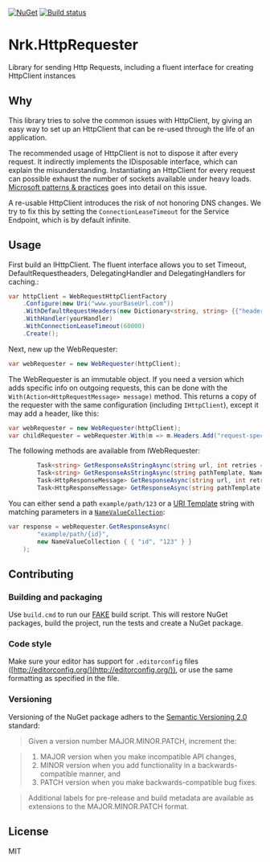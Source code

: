 [![NuGet](https://img.shields.io/nuget/v/NRK.HttpRequester.svg)](https://www.nuget.org/packages/NRK.HttpRequester/)
[![Build status](https://ci.appveyor.com/api/projects/status/x69p1i51fwscr9nn/branch/master?svg=true)](https://ci.appveyor.com/project/NRKOpensource/nrk-httprequester/branch/master)
# Nrk.HttpRequester
Library for sending Http Requests, including a fluent interface for creating HttpClient instances

## Why
This library tries to solve the common issues with HttpClient, by giving an easy way to set up an HttpClient that can be re-used through the life of an application.

The recommended usage of HttpClient is not to dispose it after every request. It indirectly implements the IDisposable interface, which can explain the misunderstanding. Instantiating an HttpClient for every request can possible exhaust the number of sockets available under heavy loads. [Microsoft patterns & practices](https://github.com/mspnp/performance-optimization/blob/master/ImproperInstantiation/docs/ImproperInstantiation.md) goes into detail on this issue.

A re-usable HttpClient introduces the risk of not honoring DNS changes. We try to fix this by setting the `ConnectionLeaseTimeout` for the Service Endpoint, which is by default infinite.

## Usage
First build an IHttpClient. The fluent interface allows you to set Timeout, DefaultRequestheaders, DelegatingHandler and DelegatingHandlers for caching.:
```cs
var httpClient = WebRequestHttpClientFactory
    .Configure(new Uri("www.yourBaseUrl.com"))
    .WithDefaultRequestHeaders(new Dictionary<string, string> {{"header", "value"}}) // added to all requests
    .WithHandler(yourHandler)
    .WithConnectionLeaseTimeout(60000)
    .Create();
```

Next, new up the WebRequester:
```cs
var webRequester = new WebRequester(httpClient);
```

The WebRequester is an immutable object. If you need a version which adds specific info on outgoing requests, this can be done with the `With(Action<HttpRequestMessage> message)` method. This returns a copy of the requester with the same configuration (including `IHttpClient`), except it may add a header, like this:

```cs
var webRequester = new WebRequester(httpClient);
var childRequester = webRequester.With(m => m.Headers.Add("request-specific-header", "request-specific value"));
```



The following methods are available from IWebRequester:

```cs
        Task<string> GetResponseAsStringAsync(string url, int retries = 0);
        Task<string> GetResponseAsStringAsync(string pathTemplate, NameValueCollection parameters, int retries = 0);
        Task<HttpResponseMessage> GetResponseAsync(string url, int retries = 0);
        Task<HttpResponseMessage> GetResponseAsync(string pathTemplate, NameValueCollection parameters, int retries = 0);
```

You can either send a path `example/path/123` or a [URI Template](https://tools.ietf.org/html/rfc6570) string with matching parameters in a [`NameValueCollection`](https://msdn.microsoft.com/en-us/library/system.collections.specialized.namevaluecollection(v=vs.110).aspx):

```cs
var response = webRequester.GetResponseAsync(
        "example/path/{id}",
        new NameValueCollection { { "id", "123" } }
    );
```

## Contributing

### Building and packaging
Use `build.cmd` to run our [FAKE](http://fsharp.github.io/FAKE/) build script. This will restore NuGet packages, build the project, run the tests and create a NuGet package.

### Code style
Make sure your editor has support for `.editorconfig` files ([http://editorconfig.org/](http://editorconfig.org/)), or use the same formatting as specified in the file.

### Versioning
Versioning of the NuGet package adhers to the [Semantic Versioning 2.0](http://semver.org/) standard:

> Given a version number MAJOR.MINOR.PATCH, increment the:

> 1. MAJOR version when you make incompatible API changes,
> 2. MINOR version when you add functionality in a backwards-compatible manner, and
> 3. PATCH version when you make backwards-compatible bug fixes.

> Additional labels for pre-release and build metadata are available as extensions to the MAJOR.MINOR.PATCH format.

## License
MIT
